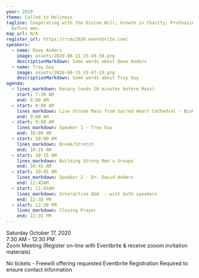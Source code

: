 ```yaml
---
year: 2020
theme: Called to Holiness
tagline: Cooperating with the Divine Will; Growth in Charity; Professing Christ
  before men.
map_url: N/A
register_url: https://rcmc2020.eventbrite.com/
speakers:
  - name: Dave Anders
    image: assets/2020-08-15_15-49-50.png
    descriptionMarkdown: Some words about Dave Anders
  - name: Troy Guy
    image: assets/2020-08-15_15-47-19.png
    descriptionMarkdown: Some words about Troy Guy
agenda:
  - lines_markdown: Rosary (ends 10 minutes before Mass)
    start: 7:30 AM
    end: 8:00 AM
  - start: 8:00 AM
    lines_markdown: Live Stream Mass from Sacred Heart Cathedral - Bishop Salvatore Matano
    end: 9:00 AM
  - start: 9:00 AM
    lines_markdown: Speaker 1 - Troy Guy
    end: 10:00 AM
  - start: 10:00 AM
    lines_markdown: Break/Stretch
    end: 10:15 AM
  - start: 10:15 AM
    lines_markdown: Building Strong Men's Groups
    end: 10:45 AM
  - start: 10:45 AM
    lines_markdown: Speaker 2 - Dr. David Anders
    end: 11:45AM
  - start: 11:45AM
    lines_markdown: Interactive Q&A  - with both speakers
    end: 12:30 PM
  - start: 12:30 PM
    lines_markdown: Closing Prayer
    end: 12:35 PM
---
```

Saturday October 17, 2020\
7:30 AM  - 12:30 PM\
Zoom Meeting (Register on-line with Eventbrite & receive zooom invitation materials)



No tickets - Freewill offering requested
Eventbrite Registration Required to ensure contact information